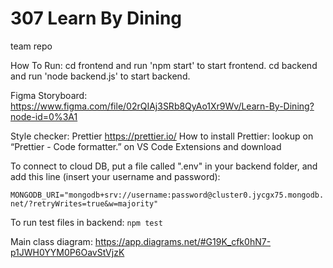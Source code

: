 # 307 Learn By Dining
team repo 

How To Run: 
        cd frontend and run 'npm start' to start frontend. 
        cd backend and run 'node backend.js' to start backend. 

Figma Storyboard: https://www.figma.com/file/02rQIAj3SRb8QyAo1Xr9Wv/Learn-By-Dining?node-id=0%3A1

Style checker: Prettier https://prettier.io/
      How to install Prettier: lookup on “Prettier - Code formatter.” on VS Code Extensions and download

To connect to cloud DB, put a file called ".env" in your backend folder, and add this line (insert your username and password):

```MONGODB_URI="mongodb+srv://username:password@cluster0.jycgx75.mongodb.net/?retryWrites=true&w=majority"```

To run test files in backend:
```npm test```

Main class diagram: https://app.diagrams.net/#G19K_cfk0hN7-p1JWH0YYM0P6OavStVjzK
